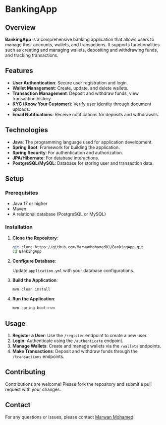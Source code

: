 # BankingApp

## Overview

**BankingApp** is a comprehensive banking application that allows users to manage their accounts, wallets, and transactions. It supports functionalities such as creating and managing wallets, depositing and withdrawing funds, and tracking transactions.

## Features

- **User Authentication**: Secure user registration and login.
- **Wallet Management**: Create, update, and delete wallets.
- **Transaction Management**: Deposit and withdraw funds, view transaction history.
- **KYC (Know Your Customer)**: Verify user identity through document uploads.
- **Email Notifications**: Receive notifications for deposits and withdrawals.

## Technologies

- **Java**: The programming language used for application development.
- **Spring Boot**: Framework for building the application.
- **Spring Security**: For authentication and authorization.
- **JPA/Hibernate**: For database interactions.
- **PostgreSQL/MySQL**: Database for storing user and transaction data.

## Setup

### Prerequisites

- Java 17 or higher
- Maven
- A relational database (PostgreSQL or MySQL)

### Installation

1. **Clone the Repository**:

   ```bash
   git clone https://github.com/MarwanMohamed01/BankingApp.git
   cd BankingApp
   ```

2. **Configure Database**:

   Update `application.yml` with your database configurations.

3. **Build the Application**:

   ```bash
   mvn clean install
   ```

4. **Run the Application**:

   ```bash
   mvn spring-boot:run
   ```

## Usage

1. **Register a User**: Use the `/register` endpoint to create a new user.
2. **Login**: Authenticate using the `/authenticate` endpoint.
3. **Manage Wallets**: Create and manage wallets via the `/wallets` endpoints.
4. **Make Transactions**: Deposit and withdraw funds through the `/transactions` endpoints.

## Contributing

Contributions are welcome! Please fork the repository and submit a pull request with your changes.

## Contact

For any questions or issues, please contact [Marwan Mohamed](mailto:marwan.mohamed.abdallah@gmail.com).
